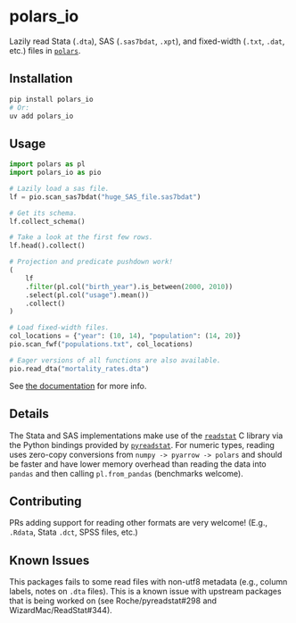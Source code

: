 # polars_io

Lazily read Stata (`.dta`), SAS (`.sas7bdat`, `.xpt`), and fixed-width (`.txt`,
`.dat`, etc.) files in [`polars`](https://pola.rs).

## Installation

```bash
pip install polars_io
# Or:
uv add polars_io
```

## Usage

```python
import polars as pl
import polars_io as pio

# Lazily load a sas file.
lf = pio.scan_sas7bdat("huge_SAS_file.sas7bdat")

# Get its schema.
lf.collect_schema()

# Take a look at the first few rows.
lf.head().collect()

# Projection and predicate pushdown work!
(
    lf
    .filter(pl.col("birth_year").is_between(2000, 2010))
    .select(pl.col("usage").mean())
    .collect()
)

# Load fixed-width files.
col_locations = {"year": (10, 14), "population": (14, 20)}
pio.scan_fwf("populations.txt", col_locations)

# Eager versions of all functions are also available.
pio.read_dta("mortality_rates.dta")
```

See [the documentation](https://alipatti.com/polars_io) for more info.

## Details

The Stata and SAS implementations make use of the
[`readstat`](https://github.com/WizardMac/ReadStat) C library via the Python
bindings provided by [`pyreadstat`](https://github.com/Roche/pyreadstat). For
numeric types, reading uses zero-copy conversions from
`numpy -> pyarrow -> polars` and should be faster and have lower memory overhead
than reading the data into `pandas` and then calling `pl.from_pandas`
(benchmarks welcome).

## Contributing

PRs adding support for reading other formats are very welcome! (E.g., `.Rdata`,
Stata `.dct`, SPSS files, etc.)

## Known Issues

This packages fails to some read files with non-utf8 metadata (e.g., column
labels, notes on `.dta` files). This is a known issue with upstream packages
that is being worked on (see Roche/pyreadstat#298 and WizardMac/ReadStat#344).
